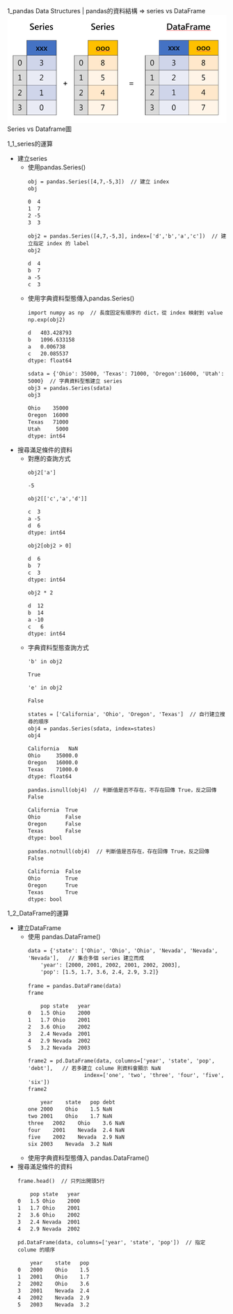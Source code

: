 1_pandas Data Structures | pandas的資料結構 => series vs DataFrame
![image](https://github.com/sunmer12345/2022_AI_DL_Class/blob/main/series_dataframe.png)
Series vs Dataframe圖

1_1_series的運算

- 建立series
  - 使用pandas.Series()
	```
  	obj = pandas.Series([4,7,-5,3])  // 建立 index
	obj
	```
	```
	0  4
	1  7
	2 -5
	3  3
	```
	```
	obj2 = pandas.Series([4,7,-5,3], index=['d','b','a','c'])  // 建立指定 index 的 label
	obj2
	```
	```
	d  4
	b  7
	a -5
	c  3
	```
  - 使用字典資料型態傳入pandas.Series()
  	```
	import numpy as np  // 長度固定有順序的 dict，從 index 映射到 value
	np.exp(obj2)
	```
	```
	d   403.428793
	b   1096.633158
	a   0.006738
	c   20.085537
	dtype: float64
	```
	```
	sdata = {'Ohio': 35000, 'Texas': 71000, 'Oregon':16000, 'Utah': 5000}  // 字典資料型態建立 series
	obj3 = pandas.Series(sdata)
	obj3
	```
	```
	Ohio    35000
	Oregon  16000
	Texas	71000
	Utah	 5000
	dtype: int64
	```
- 搜尋滿足條件的資料
  - 對應的查詢方式
	```
	obj2['a']
	```
	```
	-5
	```
	```
	obj2[['c','a','d']]
	```
	```
	c  3
	a -5
	d  6
	dtype: int64
	```
	```
	obj2[obj2 > 0]
	```
	```
	d  6
	b  7
	c  3
	dtype: int64
	```
	```
	obj2 * 2
	```
	```
	d  12
	b  14
	a -10
	c   6
	dtype: int64
	```
  - 字典資料型態查詢方式
	```
	'b' in obj2
	```
	```
	True
	```
	```
	'e' in obj2
	```
	```
	False
	```
	```
	states = ['California', 'Ohio', 'Oregon', 'Texas']  // 自行建立搜尋的順序
	obj4 = pandas.Series(sdata, index=states)
	obj4
	```
	```
	California   NaN
	Ohio	 35000.0
	Oregon	 16000.0
	Texas	 71000.0
	dtype: float64
	```
	```
	pandas.isnull(obj4)  // 判斷值是否不存在，不存在回傳 True，反之回傳 False
	```
	```
	California	True
	Ohio		False
	Oregon		False
	Texas		False
	dtype: bool
	```
	```
	pandas.notnull(obj4)  // 判斷值是否存在，存在回傳 True，反之回傳 False
	```
	```
	California	False
	Ohio		True
	Oregon		True
	Texas		True
	dtype: bool
	```
1_2_DataFrame的運算
- 建立DataFrame
  - 使用 pandas.DataFrame()
  	```
  	data = {'state': ['Ohio', 'Ohio', 'Ohio', 'Nevada', 'Nevada', 'Nevada'],   // 集合多個 series 建立而成
        'year': [2000, 2001, 2002, 2001, 2002, 2003], 
        'pop': [1.5, 1.7, 3.6, 2.4, 2.9, 3.2]}
	
	frame = pandas.DataFrame(data)
	frame
	```
	```
		pop	state	year
	0	1.5	Ohio	2000
	1	1.7	Ohio	2001
	2	3.6	Ohio	2002
	3	2.4	Nevada	2001
	4	2.9	Nevada	2002
	5	3.2	Nevada	2003
	```
	```
	frame2 = pd.DataFrame(data, columns=['year', 'state', 'pop', 'debt'],   // 若多建立 colume 則資料會顯示 NaN
                      index=['one', 'two', 'three', 'four', 'five', 'six'])
	frame2
	```
	```
		year	state	pop	debt
	one	2000	Ohio	1.5	NaN
	two	2001	Ohio	1.7	NaN
	three	2002	Ohio	3.6	NaN
	four	2001	Nevada	2.4	NaN
	five	2002	Nevada	2.9	NaN
	six	2003	Nevada	3.2	NaN
	```
  - 使用字典資料型態傳入 pandas.DataFrame()
- 搜尋滿足條件的資料
	```
	frame.head()  // 只列出開頭5行
	```
	```
		pop	state	year
	0	1.5	Ohio	2000
	1	1.7	Ohio	2001
	2	3.6	Ohio	2002
	3	2.4	Nevada	2001
	4	2.9	Nevada	2002
	```
	```
	pd.DataFrame(data, columns=['year', 'state', 'pop'])  // 指定 colume 的順序
	```
	```
		year	state	pop
	0	2000	Ohio	1.5
	1	2001	Ohio	1.7
	2	2002	Ohio	3.6
	3	2001	Nevada	2.4
	4	2002	Nevada	2.9
	5	2003	Nevada	3.2
	```
